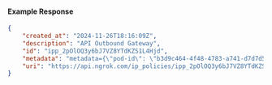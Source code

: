 <!-- Code generated for API Clients. DO NOT EDIT. -->

#### Example Response

```json
{
	"created_at": "2024-11-26T18:16:09Z",
	"description": "API Outbound Gateway",
	"id": "ipp_2pOlOQ3y6bJ7VZ8YTdKZS1L4Hjd",
	"metadata": "metadata={\"pod-id\": \"b3d9c464-4f48-4783-a741-d7d7d5db310f\"}",
	"uri": "https://api.ngrok.com/ip_policies/ipp_2pOlOQ3y6bJ7VZ8YTdKZS1L4Hjd"
}
```
